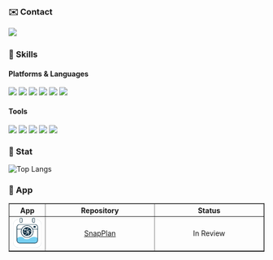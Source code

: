### ✉️ Contact
<span><img src="https://img.shields.io/badge/-opficdev@gmail.com-D14836?style=flat&logo=gmail&logoColor=white" /></span>

### 💪 Skills

#### Platforms & Languages

<span><img src="https://img.shields.io/badge/iOS-000000?style=flat&logo=apple&logoColor=white" /></span>
<span><img src="https://img.shields.io/badge/Swift-FA7343?style=flat&logo=swift&logoColor=white" /></span>
<span><img src="https://img.shields.io/badge/Python-3776AB?style=flat&logo=python&logoColor=white" /></span>
<span><img src="https://img.shields.io/badge/C++-00599C?style=flat&logo=c%2B%2B&logoColor=white" /></span>
<span><img src="https://img.shields.io/badge/Dart-0175C2?style=flat&logo=dart&logoColor=white" /></span>
<span><img src="https://img.shields.io/badge/Shell-FFD500?style=flat&logo=gnu-bash&logoColor=black" /></span>

#### Tools

<span><img src="https://img.shields.io/badge/Xcode-1575F9?style=flat&logo=xcode&logoColor=white" /></span>
<span><img src="https://img.shields.io/badge/Visual Studio Code-007ACC?style=flat&logoColor=white" /></span>
<span><img src="https://img.shields.io/badge/Firebase-FFCA28?style=flat&logo=firebase&logoColor=white" /></span>
<span><img src="https://img.shields.io/badge/GitHub-181717?style=flat&logo=github&logoColor=white" /></span>
<span><img src="https://img.shields.io/badge/Figma-F24E1E?style=flat&logo=figma&logoColor=white" /></span>

### 🚀 Stat
<picture>
  <source media="(prefers-color-scheme: dark)" srcset="https://github-readme-stats.vercel.app/api/top-langs/?username=opficdev&layout=compact&theme=github_dark">
  <source media="(prefers-color-scheme: light)" srcset="https://github-readme-stats.vercel.app/api/top-langs/?username=opficdev&layout=compact&theme=default">
  <img alt="Top Langs" src="https://github-readme-stats.vercel.app/api/top-langs/?username=opficdev&layout=compact&theme=default">
</picture>

### 📱 App

<table border="1">
  <tr>
    <th align="center">App</th>
    <th align="center" width="200">Repository</th>
    <th align="center" width="200">Status</th>
  </tr>
  <tr>
    <td align="center" style="vertical-align: middle;">
    <picture>
        <source media="(prefers-color-scheme: dark)" srcset="./images/SnapPlan/dark_logo.png" width="60">
        <source media="(prefers-color-scheme: light)" srcset="./images/SnapPlan/light_logo.png" width="60">
        <img src="./images/SnapPlan/light_logo.png" width="60">
    </picture>
    </td>
    <td align="center"><a href="https://github.com/opficdev/SwiftUI_SnapPlan">SnapPlan</a></td>
    <td align="center">In Review</td>
  </tr>
</table>
